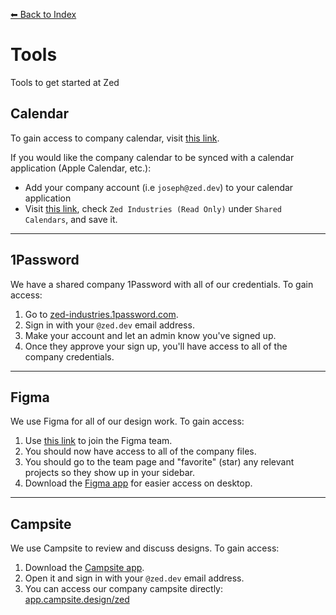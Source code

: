[⬅ Back to Index](./index.md)

# Tools

Tools to get started at Zed

## Calendar

To gain access to company calendar, visit [this link](https://calendar.google.com/calendar/u/0/r?cid=Y18xOGdzcGE1aG5wdHJocGRoNWtlb2tlbWxzc0Bncm91cC5jYWxlbmRhci5nb29nbGUuY29t).

If you would like the company calendar to be synced with a calendar application (Apple Calendar, etc.):

- Add your company account (i.e `joseph@zed.dev`) to your calendar application
- Visit [this link](https://calendar.google.com/calendar/u/0/syncselect), check `Zed Industries (Read Only)` under `Shared Calendars`, and save it.

---

## 1Password

We have a shared company 1Password with all of our credentials. To gain access:

1. Go to [zed-industries.1password.com](https://zed-industries.1password.com).
1. Sign in with your `@zed.dev` email address.
1. Make your account and let an admin know you've signed up.
1. Once they approve your sign up, you'll have access to all of the company credentials.

---

## Figma

We use Figma for all of our design work. To gain access:

1. Use [this link](https://www.figma.com/team_invite/redeem/Xg4RcNXHhwP5netIvVBmKQ) to join the Figma team.
1. You should now have access to all of the company files.
1. You should go to the team page and "favorite" (star) any relevant projects so they show up in your sidebar.
1. Download the [Figma app](https://www.figma.com/downloads/) for easier access on desktop.

---

## Campsite

We use Campsite to review and discuss designs. To gain access:

1. Download the [Campsite app](https://campsite.design/desktop/download).
1. Open it and sign in with your `@zed.dev` email address.
1. You can access our company campsite directly: [app.campsite.design/zed](https://app.campsite.design/zed)
